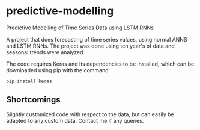 # predictive-modelling
Predictive Modelling of Time Series Data using LSTM RNNs

A project that does forecasting of time series values, using normal ANNS and LSTM RNNs. The project was done using ten year's of data and seasonal trends were analyzed.

The code requires Keras and its dependencies to be installed, which can be downloaded using pip with the command 

``` pip install keras ```

## Shortcomings 
Slightly customized code with respect to the data, but can easily be adapted to any custom data. Contact me if any queries.
